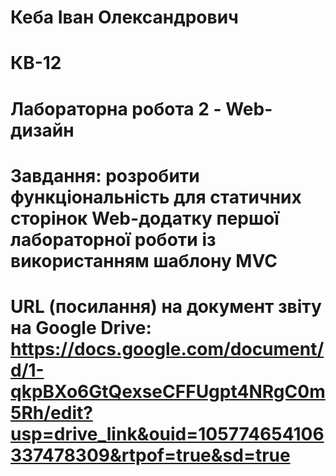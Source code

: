 # Кеба Іван Олександрович
# КВ-12
# Лабораторна робота 2 - Web-дизайн
# Завдання: розробити функціональність для статичних сторінок Web-додатку першої лабораторної роботи із використанням шаблону MVC
# URL (посилання) на документ звіту на Google Drive: https://docs.google.com/document/d/1-qkpBXo6GtQexseCFFUgpt4NRgC0m5Rh/edit?usp=drive_link&ouid=105774654106337478309&rtpof=true&sd=true
